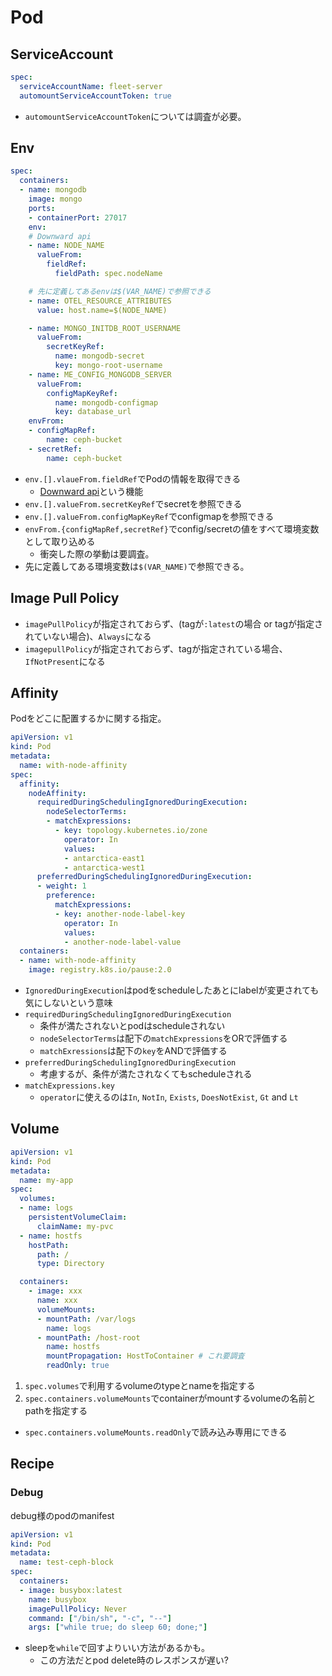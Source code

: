 # Pod

## ServiceAccount

```yaml
spec:
  serviceAccountName: fleet-server
  automountServiceAccountToken: true
```

* `automountServiceAccountToken`については調査が必要。


## Env

```yaml
spec:
  containers:
  - name: mongodb
    image: mongo
    ports:
    - containerPort: 27017
    env:
    # Downward api
    - name: NODE_NAME
      valueFrom:
        fieldRef:
          fieldPath: spec.nodeName 

    # 先に定義してあるenvは$(VAR_NAME)で参照できる
    - name: OTEL_RESOURCE_ATTRIBUTES
      value: host.name=$(NODE_NAME)

    - name: MONGO_INITDB_ROOT_USERNAME
      valueFrom:
        secretKeyRef:
          name: mongodb-secret
          key: mongo-root-username
    - name: ME_CONFIG_MONGODB_SERVER
      valueFrom:
        configMapKeyRef:
          name: mongodb-configmap
          key: database_url
    envFrom:    
    - configMapRef:    
        name: ceph-bucket    
    - secretRef:    
        name: ceph-bucket    
```

* `env.[].vlaueFrom.fieldRef`でPodの情報を取得できる
  * [Downward api](https://kubernetes.io/docs/concepts/workloads/pods/downward-api/)という機能
* `env.[].valueFrom.secretKeyRef`でsecretを参照できる
* `env.[].valueFrom.configMapKeyRef`でconfigmapを参照できる
* `envFrom.{configMapRef,secretRef}`でconfig/secretの値をすべて環境変数として取り込める
  * 衝突した際の挙動は要調査。
* 先に定義してある環境変数は`$(VAR_NAME)`で参照できる。

## Image Pull Policy

* `imagePullPolicy`が指定されておらず、(tagが`:latest`の場合 or tagが指定されていない場合)、`Always`になる
* `imagepullPolicy`が指定されておらず、tagが指定されている場合、`IfNotPresent`になる


## Affinity

Podをどこに配置するかに関する指定。

```yaml
apiVersion: v1
kind: Pod
metadata:
  name: with-node-affinity
spec:
  affinity:
    nodeAffinity:
      requiredDuringSchedulingIgnoredDuringExecution:
        nodeSelectorTerms:
        - matchExpressions:
          - key: topology.kubernetes.io/zone
            operator: In
            values:
            - antarctica-east1
            - antarctica-west1
      preferredDuringSchedulingIgnoredDuringExecution:
      - weight: 1
        preference:
          matchExpressions:
          - key: another-node-label-key
            operator: In
            values:
            - another-node-label-value
  containers:
  - name: with-node-affinity
    image: registry.k8s.io/pause:2.0
```

* `IgnoredDuringExecution`はpodをscheduleしたあとにlabelが変更されても気にしないという意味
* `requiredDuringSchedulingIgnoredDuringExecution`
  * 条件が満たされないとpodはscheduleされない
  * `nodeSelectorTerms`は配下の`matchExpressions`をORで評価する
  * `matchExressions`は配下の`key`をANDで評価する
* `preferredDuringSchedulingIgnoredDuringExecution`
  * 考慮するが、条件が満たされなくてもscheduleされる
* `matchExpressions.key`
  * `operator`に使えるのは`In`, `NotIn`, `Exists`, `DoesNotExist`, `Gt` and `Lt`



## Volume

```yaml
apiVersion: v1
kind: Pod
metadata: 
  name: my-app
spec:
  volumes:
  - name: logs 
    persistentVolumeClaim:
      claimName: my-pvc
  - name: hostfs
    hostPath:
      path: /
      type: Directory

  containers:
    - image: xxx
      name: xxx
      volumeMounts:
      - mountPath: /var/logs  
        name: logs
      - mountPath: /host-root
        name: hostfs
        mountPropagation: HostToContainer # これ要調査
        readOnly: true
```

1. `spec.volumes`で利用するvolumeのtypeとnameを指定する
2. `spec.containers.volumeMounts`でcontainerがmountするvolumeの名前とpathを指定する
  * `spec.containers.volumeMounts.readOnly`で読み込み専用にできる


## Recipe

### Debug

debug様のpodのmanifest

```yaml
apiVersion: v1
kind: Pod
metadata:
  name: test-ceph-block
spec:
  containers:
  - image: busybox:latest
    name: busybox
    imagePullPolicy: Never
    command: ["/bin/sh", "-c", "--"]
    args: ["while true; do sleep 60; done;"]
```

* sleepを`while`で回すよりいい方法があるかも。
  * この方法だとpod delete時のレスポンスが遅い?
